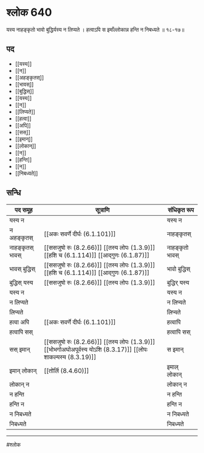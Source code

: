 # श्लोक 640

यस्य नाहङ्कृतो भावो बुद्धिर्यस्य न लिप्यते ।
हत्वाऽपि स इमाँल्लोकान्न हन्ति न निबध्यते ॥ १८-१७॥


## पद 

- [[यस्य]]
- [[न]]
- [[अहङ्कृतस्]]
- [[भावस्]]
- [[बुद्धिस्]]
- [[यस्य]]
- [[न]]
- [[लिप्यते]]
- [[हत्वा]]
- [[अपि]]
- [[सस्]]
- [[इमान्]]
- [[लोकान्]]
- [[न]]
- [[हन्ति]]
- [[न]]
- [[निबध्यते]]

## सन्धि

| पद समूह | सूत्राणि | संधिकृत रूप |
| ----- | ----- | ----- |
| यस्य न |  | यस्य न |
| न अहङ्कृतस् |  [[अकः सवर्णे दीर्घः (6.1.101)]] | नाहङ्कृतस् |
| नाहङ्कृतस् भावस् |  [[ससजुषो रुः (8.2.66)]] [[तस्य लोपः (1.3.9)]] [[हशि च (6.1.114)]] [[आद्गुणः (6.1.87)]] | नाहङ्कृतो भावस् |
| भावस् बुद्धिस् |  [[ससजुषो रुः (8.2.66)]] [[तस्य लोपः (1.3.9)]] [[हशि च (6.1.114)]] [[आद्गुणः (6.1.87)]] | भावो बुद्धिस् |
| बुद्धिस् यस्य |  [[ससजुषो रुः (8.2.66)]] [[तस्य लोपः (1.3.9)]] | बुद्धिर् यस्य |
| यस्य न |  | यस्य न |
| न लिप्यते |  | न लिप्यते |
| लिप्यते |  | लिप्यते |
| हत्वा अपि |  [[अकः सवर्णे दीर्घः (6.1.101)]] | हत्वापि |
| हत्वापि सस् |  | हत्वापि सस् |
| सस् इमान् |  [[ससजुषो रुः (8.2.66)]] [[तस्य लोपः (1.3.9)]] [[भोभगोअघोअपूर्वस्य योऽशि (8.3.17)]] [[लोपः शाकल्यस्य (8.3.19)]] | स इमान् |
| इमान् लोकान् |  [[तोर्लि (8.4.60)]] | इमाल् लोकान् |
| लोकान् न |  | लोकान् न |
| न हन्ति |  | न हन्ति |
| हन्ति न |  | हन्ति न |
| न निबध्यते |  | न निबध्यते |
| निबध्यते |  | निबध्यते |


---

#श्लोक